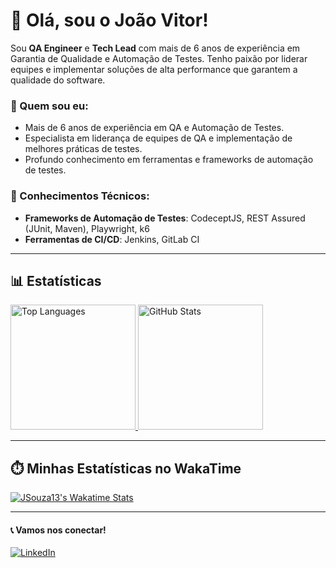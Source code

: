 # 👋 Olá, sou o João Vitor!

Sou **QA Engineer** e **Tech Lead** com mais de 6 anos de experiência em Garantia de Qualidade e Automação de Testes. Tenho paixão por liderar equipes e implementar soluções de alta performance que garantem a qualidade do software.

### 💼 Quem sou eu:
- Mais de 6 anos de experiência em QA e Automação de Testes.
- Especialista em liderança de equipes de QA e implementação de melhores práticas de testes.
- Profundo conhecimento em ferramentas e frameworks de automação de testes.

### 🔧 Conhecimentos Técnicos:
- **Frameworks de Automação de Testes**: CodeceptJS, REST Assured (JUnit, Maven), Playwright, k6
- **Ferramentas de CI/CD**: Jenkins, GitLab CI

---

## 📊 Estatísticas

<div align="left">
  <a href="https://github.com/JSouza13">
    <img loading="lazy" height="200em" src="https://github-readme-stats.vercel.app/api/top-langs/?username=jsouza13&layout=compact&langs_count=7&locale=PT-br" alt="Top Languages" />
    <img loading="lazy" height="200em" src="https://github-readme-stats.vercel.app/api?username=jsouza13&show_icons=true&include_all_commits=true&count_private=true&locale=PT-br" alt="GitHub Stats" />
  </a>
</div>

---

## ⏱️ Minhas Estatísticas no WakaTime

[![JSouza13's Wakatime Stats](https://github-readme-stats.vercel.app/api/wakatime?username=JSOUZA13)](https://github-readme-stats.vercel.app/api/wakatime?username=JSOUZA13)

---

#### 📞 Vamos nos conectar!

[![LinkedIn](https://img.shields.io/badge/LinkedIn-JSouza-blue?style=for-the-badge&logo=linkedin)](https://linkedin.com/in/joaovitor-souza)

